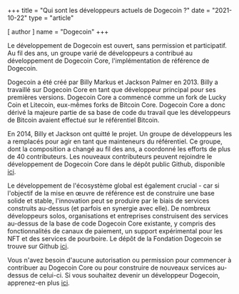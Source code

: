 +++
title = "Qui sont les développeurs actuels de Dogecoin ?"
date = "2021-10-22"
type = "article"

[ author ]
  name = "Dogecoin"
+++

Le développement de Dogecoin est ouvert, sans permission et participatif. Au fil des ans, un groupe varié de développeurs a contribué au développement de Dogecoin Core, l'implémentation de référence de Dogecoin.

Dogecoin a été créé par Billy Markus et Jackson Palmer en 2013. Billy a travaillé sur Dogecoin Core en tant que développeur principal pour ses premières versions. Dogecoin Core a commencé comme un fork de Lucky Coin et Litecoin, eux-mêmes forks de Bitcoin Core. Dogecoin Core a donc dérivé la majeure partie de sa base de code du travail que les développeurs de Bitcoin avaient effectué sur le référentiel Bitcoin.

En 2014, Billy et Jackson ont quitté le projet. Un groupe de développeurs les a remplacés pour agir en tant que mainteneurs du référentiel. Ce groupe, dont la composition a changé au fil des ans, a coordonné les efforts de plus de 40 contributeurs. Les nouveaux contributeurs peuvent rejoindre le développement de Dogecoin Core dans le dépôt public Github, disponible [ici](https://github.com/dogecoin/dogecoin).

Le développement de l'écosystème global est également crucial - car si l'objectif de la mise en œuvre de référence est de construire une base solide et stable, l'innovation peut se produire par le biais de services construits au-dessus (et parfois en synergie avec elle). De nombreux développeurs solos, organisations et entreprises construisent des services au-dessus de la base de code Dogecoin Core existante, y compris des fonctionnalités de canaux de paiement, un support expérimental pour les NFT et des services de pourboire. Le dépôt de la Fondation Dogecoin se trouve sur Github [ici](https://github.com/dogecoinfoundation).

Vous n'avez besoin d'aucune autorisation ou permission pour commencer à contribuer au Dogecoin Core ou pour construire de nouveaux services au-dessus de celui-ci. Si vous souhaitez devenir un développeur Dogecoin, apprenez-en plus [ici](/fr/dogepedia/articles/becoming-a-dogecoin-developer).